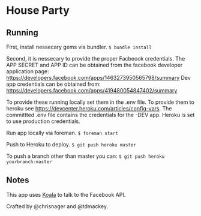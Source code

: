 # House Party

## Running

First, install nessecary gems via bundler.
`$ bundle install`

Second, it is nessecary to provide the proper Facbeook credentials.
The APP SECRET and APP ID can be obtained from the facebook developer application page: https://developers.facebook.com/apps/1463273950565798/summary
Dev app credentials can be obtained from: https://developers.facebook.com/apps/419480054847402/summary

To provide these running locally set them in the .env file. 
To provide them to heroku see https://devcenter.heroku.com/articles/config-vars.
The committted .env file contains the credentials for the -DEV app. Heroku is set to use production credentials.

Run app locally via foreman.
`$ foreman start`

Push to Heroku to deploy.
`$ git push heroku master`

To push a branch other than master you can:
`$ git push heroku yourbranch:master`

## Notes

This app uses [Koala](https://github.com/arsduo/koala) to talk to the Facebook API.

Crafted by @chrisnager and @tdmackey.
